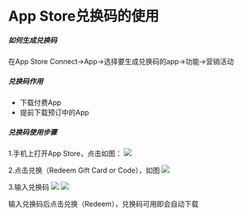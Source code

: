 # App Store兑换码的使用
##### 如何生成兑换码
在App Store Connect->App->选择要生成兑换码的app->功能->营销活动
##### 兑换码作用
- 下载付费App
- 提前下载预订中的App

##### 兑换码使用步骤
1.手机上打开App Store，点击如图：
![](https://cdn7a.y523.com/images/blog/images/redeems1.jpeg)

2.点击兑换（Redeem Gift Card or Code），如图
![](https://cdn7a.y523.com/images/blog/images/redeems2.jpeg)

3.输入兑换码
![](https://cdn7a.y523.com/images/blog/images/redeems3.jpeg)
![](https://cdn7a.y523.com/images/blog/images/redeems4.jpeg)

输入兑换码后点击兑换（Redeem），兑换码可用即会自动下载

